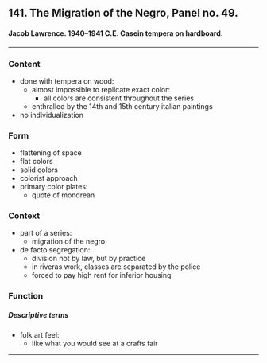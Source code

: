 <!-- order:20 -->
## 141. The Migration of the Negro, Panel no. 49. 

#### Jacob Lawrence. 1940–1941 C.E. Casein tempera on hardboard.

---

### Content
- done with tempera on wood:
  - almost impossible to replicate exact color:
    - all colors are consistent throughout the series
  - enthralled by the 14th and 15th century italian paintings
- no individualization

### Form
- flattening of space
- flat colors
- solid colors
- colorist approach
- primary color plates:
  - quote of mondrean

### Context
- part of a series:
  - migration of the negro
- de facto segregation:
  - division not by law, but by practice
  - in riveras work, classes are separated by the police
  - forced to pay high rent for inferior housing

### Function

##### Descriptive terms
- folk art feel:
  - like what you would see at a crafts fair

---
